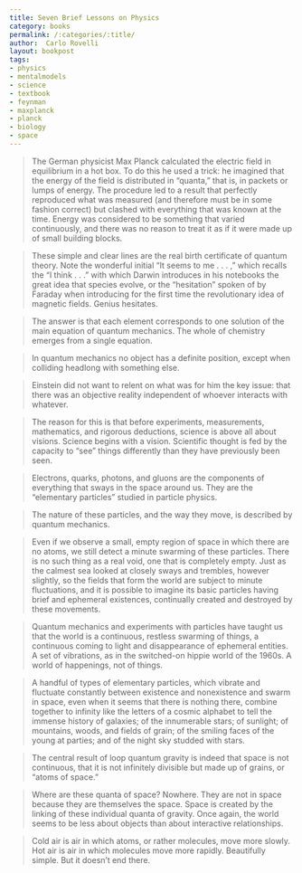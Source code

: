 ```yaml
---
title: Seven Brief Lessons on Physics
category: books
permalink: /:categories/:title/
author:  Carlo Rovelli
layout: bookpost
tags:
- physics
- mentalmodels
- science
- textbook
- feynman
- maxplanck
- planck
- biology
- space
---
```


>  The German physicist Max Planck calculated the electric field in equilibrium in a hot box. To do this he used a trick: he imagined that the energy of the field is distributed in “quanta,” that is, in packets or lumps of energy. The procedure led to a result that perfectly reproduced what was measured (and therefore must be in some fashion correct) but clashed with everything that was known at the time. Energy was considered to be something that varied continuously, and there was no reason to treat it as if it were made up of small building blocks.

>  These simple and clear lines are the real birth certificate of quantum theory. Note the wonderful initial “It seems to me . . . ,” which recalls the “I think . . .” with which Darwin introduces in his notebooks the great idea that species evolve, or the “hesitation” spoken of by Faraday when introducing for the first time the revolutionary idea of magnetic fields. Genius hesitates.

>  The answer is that each element corresponds to one solution of the main equation of quantum mechanics. The whole of chemistry emerges from a single equation.

>  In quantum mechanics no object has a definite position, except when colliding headlong with something else.

>  Einstein did not want to relent on what was for him the key issue: that there was an objective reality independent of whoever interacts with whatever.

>  The reason for this is that before experiments, measurements, mathematics, and rigorous deductions, science is above all about visions. Science begins with a vision. Scientific thought is fed by the capacity to “see” things differently than they have previously been seen.

>  Electrons, quarks, photons, and gluons are the components of everything that sways in the space around us. They are the “elementary particles” studied in particle physics.

>  The nature of these particles, and the way they move, is described by quantum mechanics.

>  Even if we observe a small, empty region of space in which there are no atoms, we still detect a minute swarming of these particles. There is no such thing as a real void, one that is completely empty. Just as the calmest sea looked at closely sways and trembles, however slightly, so the fields that form the world are subject to minute fluctuations, and it is possible to imagine its basic particles having brief and ephemeral existences, continually created and destroyed by these movements.

>  Quantum mechanics and experiments with particles have taught us that the world is a continuous, restless swarming of things, a continuous coming to light and disappearance of ephemeral entities. A set of vibrations, as in the switched-on hippie world of the 1960s. A world of happenings, not of things.

>  A handful of types of elementary particles, which vibrate and fluctuate constantly between existence and nonexistence and swarm in space, even when it seems that there is nothing there, combine together to infinity like the letters of a cosmic alphabet to tell the immense history of galaxies; of the innumerable stars; of sunlight; of mountains, woods, and fields of grain; of the smiling faces of the young at parties; and of the night sky studded with stars.

>  The central result of loop quantum gravity is indeed that space is not continuous, that it is not infinitely divisible but made up of grains, or “atoms of space.”

>  Where are these quanta of space? Nowhere. They are not in space because they are themselves the space. Space is created by the linking of these individual quanta of gravity. Once again, the world seems to be less about objects than about interactive relationships.

>  Cold air is air in which atoms, or rather molecules, move more slowly. Hot air is air in which molecules move more rapidly. Beautifully simple. But it doesn’t end there.

